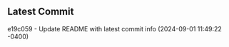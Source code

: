
## Latest Commit
e19c059 - Update README with latest commit info (2024-09-01 11:49:22 -0400) <Yunxi-Zhou>
